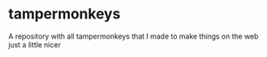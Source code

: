# tampermonkeys
A repository with all tampermonkeys that I made to make things on the web just a little nicer
